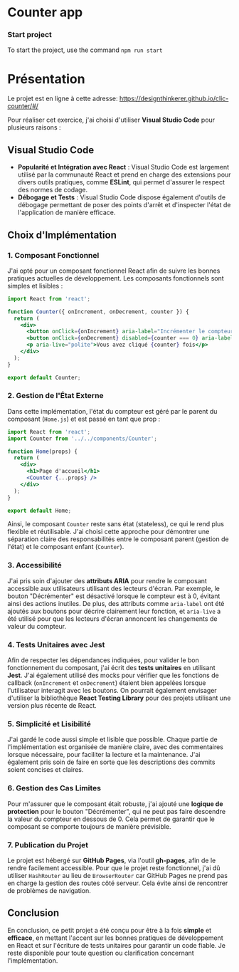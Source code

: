 # Counter app

### Start project
To start the project, use the command `npm run start`

# Présentation

Le projet est en ligne à cette adresse: https://designthinkerer.github.io/clic-counter/#/


Pour réaliser cet exercice, j'ai choisi d'utiliser **Visual Studio Code** pour plusieurs raisons :

## Visual Studio Code

- **Popularité et Intégration avec React** : Visual Studio Code est largement utilisé par la communauté React et prend en charge des extensions pour divers outils pratiques, comme **ESLint**, qui permet d'assurer le respect des normes de codage.
- **Débogage et Tests** : Visual Studio Code dispose également d'outils de débogage permettant de poser des points d'arrêt et d'inspecter l'état de l'application de manière efficace.

## Choix d'Implémentation

### 1. Composant Fonctionnel

J'ai opté pour un composant fonctionnel React afin de suivre les bonnes pratiques actuelles de développement. Les composants fonctionnels sont simples et lisibles :

```jsx
import React from 'react';

function Counter({ onIncrement, onDecrement, counter }) {
  return (
    <div>
      <button onClick={onIncrement} aria-label="Incrémenter le compteur">Incrémenter</button>
      <button onClick={onDecrement} disabled={counter === 0} aria-label="Décrémenter le compteur" aria-disabled={counter === 0}>Décrémenter</button>
      <p aria-live="polite">Vous avez cliqué {counter} fois</p>
    </div>
  );
}

export default Counter;
```

### 2. Gestion de l'État Externe

Dans cette implémentation, l'état du compteur est géré par le parent du composant (`Home.js`) et est passé en tant que prop :

```jsx
import React from 'react';
import Counter from '../../components/Counter';

function Home(props) {
  return (
    <div>
      <h1>Page d'accueil</h1>
      <Counter {...props} />
    </div>
  );
}

export default Home;
```

Ainsi, le composant `Counter` reste sans état (stateless), ce qui le rend plus flexible et réutilisable. J'ai choisi cette approche pour démontrer une séparation claire des responsabilités entre le composant parent (gestion de l'état) et le composant enfant (`Counter`).

### 3. Accessibilité

J'ai pris soin d'ajouter des **attributs ARIA** pour rendre le composant accessible aux utilisateurs utilisant des lecteurs d'écran. Par exemple, le bouton "Décrémenter" est désactivé lorsque le compteur est à 0, évitant ainsi des actions inutiles. De plus, des attributs comme `aria-label` ont été ajoutés aux boutons pour décrire clairement leur fonction, et `aria-live` a été utilisé pour que les lecteurs d'écran annoncent les changements de valeur du compteur.

### 4. Tests Unitaires avec Jest

Afin de respecter les dépendances indiquées, pour valider le bon fonctionnement du composant, j'ai écrit des **tests unitaires** en utilisant **Jest**. J'ai également utilisé des mocks pour vérifier que les fonctions de callback (`onIncrement` et `onDecrement`) étaient bien appelées lorsque l'utilisateur interagit avec les boutons. On pourrait également envisager d'utiliser la bibliothèque **React Testing Library** pour des projets utilisant une version plus récente de React.

### 5. Simplicité et Lisibilité

J'ai gardé le code aussi simple et lisible que possible. Chaque partie de l'implémentation est organisée de manière claire, avec des commentaires lorsque nécessaire, pour faciliter la lecture et la maintenance. J'ai également pris soin de faire en sorte que les descriptions des commits soient concises et claires.

### 6. Gestion des Cas Limites

Pour m'assurer que le composant était robuste, j'ai ajouté une **logique de protection** pour le bouton "Décrémenter", qui ne peut pas faire descendre la valeur du compteur en dessous de 0. Cela permet de garantir que le composant se comporte toujours de manière prévisible.

### 7. Publication du Projet

Le projet est hébergé sur **GitHub Pages**, via l'outil **gh-pages**, afin de le rendre facilement accessible. Pour que le projet reste fonctionnel, j'ai dû utiliser `HashRouter` au lieu de `BrowserRouter` car GitHub Pages ne prend pas en charge la gestion des routes côté serveur. Cela évite ainsi de rencontrer de problèmes de navigation.


## Conclusion

En conclusion, ce petit projet a été conçu pour être à la fois **simple** et **efficace**, en mettant l'accent sur les bonnes pratiques de développement en React et sur l'écriture de tests unitaires pour garantir un code fiable. Je reste disponible pour toute question ou clarification concernant l'implémentation.
